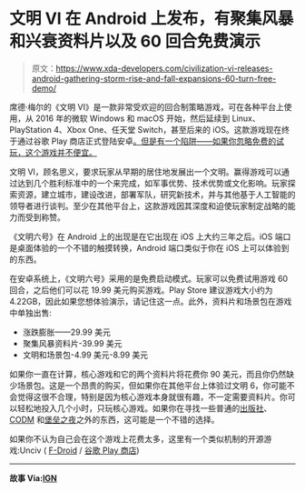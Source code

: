 # 文明 VI 在 Android 上发布，有聚集风暴和兴衰资料片以及 60 回合免费演示

> 原文：<https://www.xda-developers.com/civilization-vi-releases-android-gathering-storm-rise-and-fall-expansions-60-turn-free-demo/>

席德·梅尔的《文明 VI》是一款非常受欢迎的回合制策略游戏，可在各种平台上使用，从 2016 年的微软 Windows 和 macOS 开始，然后延续到 Linux、PlayStation 4、Xbox One、任天堂 Switch，甚至后来的 iOS。这款游戏现在终于通过谷歌 Play 商店正式登陆安卓[。但是有一个陷阱——如果你忽略免费的试玩，这个游戏并不便宜。](https://play.google.com/store/apps/details?id=com.aspyr.civvi)

文明 VI，顾名思义，要求玩家从早期的居住地发展出一个文明。赢得游戏可以通过达到几个胜利标准中的一个来完成，如军事优势、技术优势或文化影响。玩家探索资源，建立城市，建设改进，部署军队，研究新技术，并与其他基于人工智能的领导者进行谈判。至少在其他平台上，这款游戏因其深度和迫使玩家制定战略的能力而受到称赞。

《文明六号》在 Android 上的出现是在它出现在 iOS 上大约三年之后。iOS 端口是桌面体验的一个不错的触摸转换，Android 端口类似于你在 iOS 上可以体验到的东西。

在安卓系统上，《文明六号》采用的是免费启动模式。玩家可以免费试用游戏 60 回合，之后他们可以花 19.99 美元购买游戏。Play Store 建议游戏大小约为 4.22GB，因此如果您想体验演示，请记住这一点。此外，资料片和场景包在游戏中单独出售:

*   涨跌膨胀——29.99 美元
*   聚集风暴资料片-39.99 美元
*   文明和场景包-4.99 美元-8.99 美元

如果你一直在计算，核心游戏和它的两个资料片将花费你 90 美元，而且你仍然缺少场景包。这是一个昂贵的购买，但如果你在其他平台上体验过文明 6，你可能不会觉得这很不合理，特别是因为核心游戏本身就很有趣，不一定需要资料片。你可以轻松地投入几个小时，只玩核心游戏。如果你在寻找一些普通的[出版社](https://www.xda-developers.com/pubg-mobiles-livik-map-introduces-shorter-15-minute-52-player-matches/)、 [CODM](https://www.xda-developers.com/call-of-duty-mobile-season-8-update-brings-new-highrise-map-juggernaut-multiplayer-mode-and-katana-operator-skill/) 和[堡垒之夜](https://www.xda-developers.com/fortnite-circumvents-google-play-fees-direct-payment-option/)之外的东西，这可能是一个不错的选择。

如果你不认为自己会在这个游戏上花费太多，这里有一个类似机制的开源游戏:Unciv ( [F-Droid](https://f-droid.org/packages/com.unciv.app/) / [谷歌 Play 商店](https://play.google.com/store/apps/details?id=com.unciv.app))

* * *

**故事 Via:[IGN](https://www.ign.com/articles/civilization-6-vi-android)**